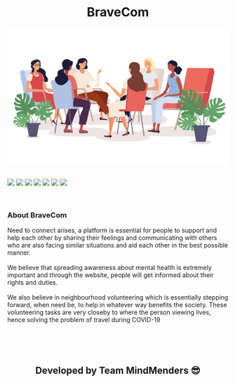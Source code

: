 <h1 align="center"><b>BraveCom</b></h1>
<div align="center">
<img align="center" src="https://github.com/KrutikaBhatt/techHack2.0-BraveCom/blob/master/frontend/src/images/Therapy.jpg">
</div>


<br>

[![](https://img.shields.io/badge/Made_with-react-green?style=for-the-badge&logo=react)](https://reactnative.dev/)
[![](https://img.shields.io/badge/Made_with-NodeJs-green?style=for-the-badge&logo=npm)](https://nodejs.org/en/)
[![](https://img.shields.io/badge/Made_with-HTML-green?style=for-the-badge&logo=HTML)](https://html.com/)
[![](https://img.shields.io/badge/Made_with-CSS-green?style=for-the-badge&logo=CSS)](https://www.w3.org/Style/CSS/Overview.en.html)
[![](https://img.shields.io/badge/Made_with-JavaScript-green?style=for-the-badge&logo=javaScript)](https://www.javascript.com/)
[![](https://img.shields.io/badge/Built%20with-Mapbox-red?style=for-the-badge)](https://www.mapbox.com/)
[![](https://img.shields.io/badge/Built%20with-Socket.io-brightgreen?style=for-the-badge)](https://socket.io/)


</br>
<h3><b>About BraveCom</b></h3>
<p>
  Need to connect arises, a platform is essential for people  to support and help each other by sharing their feelings and communicating with others who are also facing similar situations and aid each other in the best possible manner. 
<br><br>
We believe that spreading awareness about mental health is extremely important and through the website, people will get informed about their rights and duties.
<br><br>
We also believe in neighbourhood volunteering which is essentially stepping forward, when need be, to help in whatever way benefits the society. These volunteering tasks are very closeby to where the person viewing lives, hence solving the problem of travel during COVID-19
</p>
<br>
<br>


<br>
<h2 align="center"><b>Developed by Team MindMenders 😎</b></h2><br>


